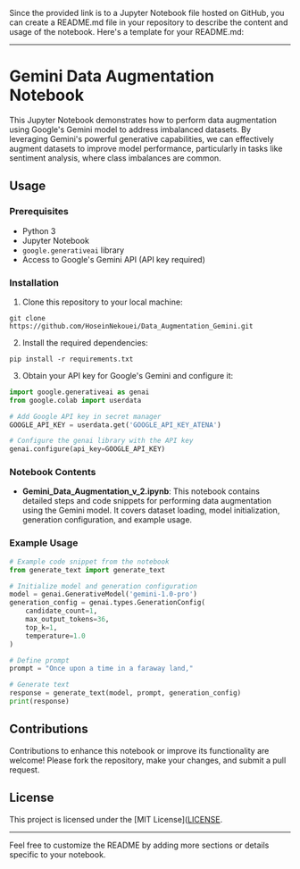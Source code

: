 Since the provided link is to a Jupyter Notebook file hosted on GitHub, you can create a README.md file in your repository to describe the content and usage of the notebook. Here's a template for your README.md:

---

# Gemini Data Augmentation Notebook

This Jupyter Notebook demonstrates how to perform data augmentation using Google's Gemini model to address imbalanced datasets. By leveraging Gemini's powerful generative capabilities, we can effectively augment datasets to improve model performance, particularly in tasks like sentiment analysis, where class imbalances are common.

## Usage

### Prerequisites

- Python 3
- Jupyter Notebook
- `google.generativeai` library
- Access to Google's Gemini API (API key required)

### Installation

1. Clone this repository to your local machine:

```
git clone https://github.com/HoseinNekouei/Data_Augmentation_Gemini.git
```

2. Install the required dependencies:

```
pip install -r requirements.txt
```

3. Obtain your API key for Google's Gemini and configure it:

```python
import google.generativeai as genai
from google.colab import userdata

# Add Google API key in secret manager
GOOGLE_API_KEY = userdata.get('GOOGLE_API_KEY_ATENA')

# Configure the genai library with the API key
genai.configure(api_key=GOOGLE_API_KEY)
```

### Notebook Contents

- **Gemini_Data_Augmentation_v_2.ipynb**: This notebook contains detailed steps and code snippets for performing data augmentation using the Gemini model. It covers dataset loading, model initialization, generation configuration, and example usage.

### Example Usage

```python
# Example code snippet from the notebook
from generate_text import generate_text

# Initialize model and generation configuration
model = genai.GenerativeModel('gemini-1.0-pro')
generation_config = genai.types.GenerationConfig(
    candidate_count=1,
    max_output_tokens=36,
    top_k=1,
    temperature=1.0
)

# Define prompt
prompt = "Once upon a time in a faraway land,"

# Generate text
response = generate_text(model, prompt, generation_config)
print(response)
```

## Contributions

Contributions to enhance this notebook or improve its functionality are welcome! Please fork the repository, make your changes, and submit a pull request.

## License

This project is licensed under the [MIT License]([LICENSE](https://github.com/HoseinNekouei/Data_Augmentation_Gemini/blob/main/LICENSE).

---

Feel free to customize the README by adding more sections or details specific to your notebook.

